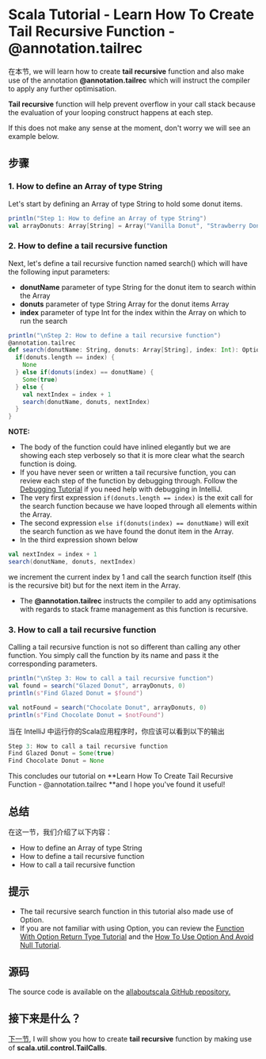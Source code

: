# Scala Tutorial - Learn How To Create Tail Recursive Function - @annotation.tailrec

在本节, we will learn how to create **tail recursive** function and also make use of the annotation **@annotation.tailrec** which will instruct the compiler to apply any further optimisation.

 

**Tail recursive** function will help prevent overflow in your call stack because the evaluation of your looping construct happens at each step.

 

If this does not make any sense at the moment, don't worry we will see an example below.

## 步骤

### 1. How to define an Array of type String

Let's start by defining an Array of type String to hold some donut items.

```scala
println("Step 1: How to define an Array of type String")
val arrayDonuts: Array[String] = Array("Vanilla Donut", "Strawberry Donut", "Plain Donut", "Glazed Donut")

```

 

### 2. How to define a tail recursive function

Next, let's define a tail recursive function named search() which will have the following input parameters:

- **donutName** parameter of type String for the donut item to search within the Array
- **donuts** parameter of type String Array for the donut items Array
- **index** parameter of type Int for the index within the Array on which to run the search

```scala
println("\nStep 2: How to define a tail recursive function")
@annotation.tailrec
def search(donutName: String, donuts: Array[String], index: Int): Option[Boolean] = {
  if(donuts.length == index) {
    None
  } else if(donuts(index) == donutName) {
    Some(true)
  } else {
    val nextIndex = index + 1
    search(donutName, donuts, nextIndex)
  }
}

```

**NOTE:**

- The body of the function could have inlined elegantly but we are showing each step verbosely so that it is more clear what the search function is doing.
- If you have never seen or written a tail recursive function, you can review each step of the function by debugging through. Follow the [Debugging Tutorial](http://allaboutscala.com/tutorials/chapter-1-getting-familiar-intellij-ide/intellij-debug-configuration-scala-application/) if you need help with debugging in IntelliJ.
- The very first expression `if(donuts.length == index)` is the exit call for the search function because we have looped through all elements within the Array.
- The second expression `else if(donuts(index) == donutName)` will exit the search function as we have found the donut item in the Array.
- In the third expression shown below

```scala
val nextIndex = index + 1
search(donutName, donuts, nextIndex)

```

we increment the current index by 1 and call the search function itself (this is the recursive bit) but for the next item in the Array.

- The **@annotation.tailrec** instructs the compiler to add any optimisations with regards to stack frame management as this function is recursive.

### 3. How to call a tail recursive function

Calling a tail recursive function is not so different than calling any other function. You simply call the function by its name and pass it the corresponding parameters.

```scala
println("\nStep 3: How to call a tail recursive function")
val found = search("Glazed Donut", arrayDonuts, 0)
println(s"Find Glazed Donut = $found")

val notFound = search("Chocolate Donut", arrayDonuts, 0)
println(s"Find Chocolate Donut = $notFound")

```

当在 IntelliJ 中运行你的Scala应用程序时，你应该可以看到以下的输出

```scala
Step 3: How to call a tail recursive function
Find Glazed Donut = Some(true)
Find Chocolate Donut = None

```

This concludes our tutorial on **Learn How To Create Tail Recursive Function - @annotation.tailrec **and I hope you've found it useful!


## 总结

在这一节，我们介绍了以下内容：

- How to define an Array of type String
- How to define a tail recursive function
- How to call a tail recursive function

## 提示

- The tail recursive search function in this tutorial also made use of Option.
- If you are not familiar with using Option, you can review the [Function With Option Return Type Tutorial](http://allaboutscala.com/tutorials/chapter-3-beginner-tutorial-using-functions-scala/scala-tutorial-learn-create-function-return-type/) and the [How To Use Option And Avoid Null Tutorial](http://allaboutscala.com/tutorials/chapter-2-learning-basics-scala-programming/scala-tutorial-learn-use-option-avoid-null/).

## 源码

The source code is available on the [allaboutscala GitHub repository.](https://github.com/nadimbahadoor/allaboutscala)

 

## 接下来是什么？

[下一节](http://allaboutscala.com/tutorials/chapter-3-beginner-tutorial-using-functions-scala/scala-tutorial-learn-create-tail-recursive-function-scala-control-util-tailcalls/), I will show you how to create **tail recursive** function by making use of **scala.util.control.TailCalls**.
